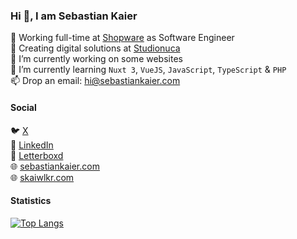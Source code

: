 ### Hi 👋, I am Sebastian Kaier

💼 Working full-time at [Shopware](https://www.shopware.com/) as Software Engineer  
💼 Creating digital solutions at [Studionuca](https://www.studionuca.com)  
🔭 I’m currently working on some websites  
🌱 I’m currently learning `Nuxt 3`, `VueJS`, `JavaScript`, `TypeScript` & `PHP`  
📫 Drop an email: hi@sebastiankaier.com  

#### Social

🐦 [X](https://x.com/skaiwlkr)  
💼 [LinkedIn](https://www.linkedin.com/in/sebastian-kaier)  
🎥 [Letterboxd](https://letterboxd.com/skaiwlkr/)  
🌐 [sebastiankaier.com](https://sebastiankaier.com)  
🌐 [skaiwlkr.com](https://skaiwlkr.com)  


#### Statistics
<!-- <img align="right" alt="skaiwlkr's GitHub stats" src="https://github-readme-stats.vercel.app/api?username=skaiwlkr&count_private=1&show_icons=true&" /> -->

[![Top Langs](https://github-readme-stats.vercel.app/api/top-langs/?username=skaiwlkr&layout=compact)](https://github.com/anuraghazra/github-readme-stats)

<!--
**skaiwlkr/skaiwlkr** is a ✨ _special_ ✨ repository because its `README.md` (this file) appears on your GitHub profile.

Here are some ideas to get you started:

- 🔭 I’m currently working on ...
- 🌱 I’m currently learning ...
- 👯 I’m looking to collaborate on ...
- 🤔 I’m looking for help with ...
- 💬 Ask me about ...
- 📫 How to reach me: ...
- 😄 Pronouns: ...
- ⚡ Fun fact: ...
-->
